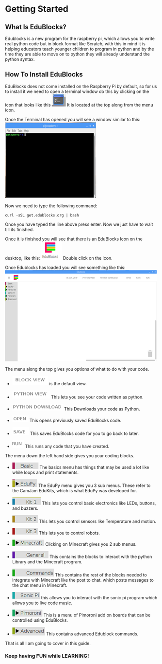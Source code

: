 # Getting Started

## What Is EduBlocks?
Edublocks is a new program for the raspberry pi, which allows you to write real python code but in block format like Scratch, with this in mind it is helping educators teach younger children to program in python and by the time they are able to move on to
python they will already understand the python syntax.

## How To Install EduBlocks
EduBlocks does not come installed on the Raspberry Pi by default, so for us to install it we need to open a terminal window do this by clicking on the icon that looks like this ![Terminal Icon](Images/Terminal.png) It is located at the top along from the menu icon.

Once the Terminal has opened you will see a window similar to this: ![Terminal Window](Images/Terminal_Window.png)

Now we need to type the following command:

```
curl -sSL get.edublocks.org | bash
```
Once you have typed the line above press enter. Now we just have to wait till its finished.

Once it is finished you will see that there is an EduBlocks Icon on the desktop, like this: ![EduBlocks Icon](Images/EduBlocks.png) Double click on the icon.

Once Edublocks has loaded you will see something like this: ![EduBlocks Window](Images/EduBlocks_Window.png)

The menu along the top gives you options of what to do with your code.

* ![Block View](Images/Block_View.png) is the default view.

* ![Python View](Images/Python_View.png) This lets you see your code written as python.

* ![Python Download](Images/Python_Download.png) This Downloads your code as Python.

* ![Open](Images/Open.png) This opens previously saved EduBlocks code.

* ![Save](Images/Save.png) This saves EduBlocks code for you to go back to later.

* ![Run](Images/Run.png) This runs any code that you have created.

The menu down the left hand side gives you your coding blocks.

* ![Basic menu](Images/Basic.png) The basics menu has things that may be used a lot like while loops and print statements.

* ![EduPy Menu](Images/EduPy.png) The EduPy menu gives you 3 sub menus. These refer to the CamJam EduKits, which is what EduPy was developed for.

 * ![Kit 1](Images/Kit1.png) This lets you control basic electronics like LEDs, buttons, and buzzers.

 * ![Kit 2](Images/Kit2.png) This lets you control sensors like Temperature and motion.

 * ![Kit 3](Images/Kit3.png) This lets you to control robots.

* ![Minecraft Menu](Images/Minecraft.png) Clicking on Minecraft gives you 2 sub menus.

 * ![General](Images/General.png) This contains the blocks to interact with the python Library and the Minecraft program.

 * ![Commands](Images/Commands.png) This contains the rest of the blocks needed to integrate with Minecraft like the post to chat. which posts messages to the chat menu in Minecraft.

* ![Sonic pi](Images/Sonic_Pi.png) this allows you to interact with the sonic pi program which allows you to live code music.

* ![Pimoroni](Images/Pimoroni.png) This is a menu of Pimoroni add on boards that can be controlled using EduBlocks.

* ![Advanced](Images/Advanced.png) This contains advanced Edublock commands.

That is all I am going to cover in this guide.

### Keep having FUN while LEARNING!  
